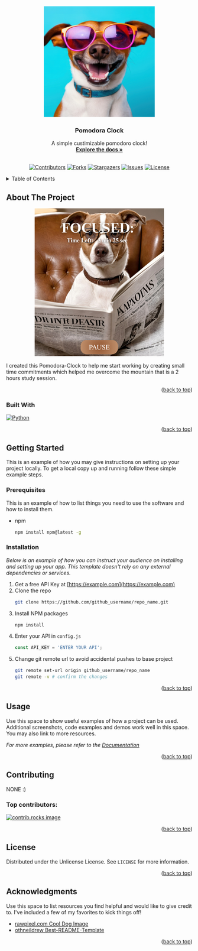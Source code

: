 <a id="readme-top"></a>

<!-- PROJECT LOGO -->
<br />
<div align="center">
  <a href="https://www.rawpixel.com/image/12053935/image-background-dog-face">
    <img src="images\actual\HOME.png" alt="Logo" width="300" height="300">
  </a>

  <h3 align="center">Pomodora Clock</h3>

  <p align="center">
    A simple custimizable pomodoro clock!
    <br />
    <a href="https://github.com/Ryan-Goosen/Pomodora-Clock"><strong>Explore the docs »</strong></a>
    <br />
    <br />
  </p>
</div>


<div align="center">
<!-- Shields -->

  [![Contributors][contributors-shield]][contributors-url] [![Forks][forks-shield]][forks-url] [![Stargazers][stars-shield]][stars-url] [![Issues][issues-shield]][issues-url] [![License][license-shield]][license-url]

</div>

<!-- [![LinkedIn][linkedin-shield]][linkedin-url] -->


<!-- TABLE OF CONTENTS -->
<details>
  <summary>Table of Contents</summary>
  <ol>
    <li>
      <a href="#about-the-project">About The Project</a>
      <ul>
        <li><a href="#built-with">Built With</a></li>
      </ul>
    </li>
    <li>
      <a href="#getting-started">Getting Started</a>
      <ul>
        <li><a href="#prerequisites">Prerequisites</a></li>
        <li><a href="#installation">Installation</a></li>
      </ul>
    </li>
    <li><a href="#usage">Usage</a></li>
    <li><a href="#roadmap">Roadmap</a></li>
    <li><a href="#contributing">Contributing</a></li>
    <li><a href="#license">License</a></li>
    <li><a href="#contact">Contact</a></li>
    <li><a href="#acknowledgments">Acknowledgments</a></li>
  </ol>
</details>



<!-- ABOUT THE PROJECT -->
## About The Project

<div align="center">

![Product Name Screen Shot][product-screenshot]

</div>


I created this Pomodora-Clock to help me start working by creating small time commitments which helped me overcome the mountain that is a 2 hours study session.


<p align="right">(<a href="#readme-top">back to top</a>)</p>



### Built With

[![Python][Python]][Python]

<p align="right">(<a href="#readme-top">back to top</a>)</p>



<!-- GETTING STARTED -->
## Getting Started

This is an example of how you may give instructions on setting up your project locally.
To get a local copy up and running follow these simple example steps.

### Prerequisites

This is an example of how to list things you need to use the software and how to install them.
* npm
  ```sh
  npm install npm@latest -g
  ```

### Installation

_Below is an example of how you can instruct your audience on installing and setting up your app. This template doesn't rely on any external dependencies or services._

1. Get a free API Key at [https://example.com](https://example.com)
2. Clone the repo
   ```sh
   git clone https://github.com/github_username/repo_name.git
   ```
3. Install NPM packages
   ```sh
   npm install
   ```
4. Enter your API in `config.js`
   ```js
   const API_KEY = 'ENTER YOUR API';
   ```
5. Change git remote url to avoid accidental pushes to base project
   ```sh
   git remote set-url origin github_username/repo_name
   git remote -v # confirm the changes
   ```

<p align="right">(<a href="#readme-top">back to top</a>)</p>



<!-- USAGE EXAMPLES -->
## Usage

Use this space to show useful examples of how a project can be used. Additional screenshots, code examples and demos work well in this space. You may also link to more resources.

_For more examples, please refer to the [Documentation](https://example.com)_

<p align="right">(<a href="#readme-top">back to top</a>)</p>


<!-- CONTRIBUTING -->
## Contributing

NONE :)

### Top contributors:
<a href="https://github.com/Ryan-Goosen/Pomodora-Clock/graphs/contributors">
  <img src="https://contrib.rocks/image?repo=Ryan-Goosen/Pomodora-Clock" alt="contrib.rocks image" />
</a>

<p align="right">(<a href="#readme-top">back to top</a>)</p>



<!-- LICENSE -->
## License

Distributed under the Unlicense License. See `LICENSE` for more information.

<p align="right">(<a href="#readme-top">back to top</a>)</p>


<!-- ACKNOWLEDGMENTS -->
## Acknowledgments

Use this space to list resources you find helpful and would like to give credit to. I've included a few of my favorites to kick things off!

* [rawpixel.com Cool Dog Image](https://www.rawpixel.com/image/12053935/image-background-dog-face)
* [othneildrew Best-README-Template](https://github.com/othneildrew/Best-README-Template)
<p align="right">(<a href="#readme-top">back to top</a>)</p>



<!-- MARKDOWN LINKS & IMAGES -->
<!-- https://www.markdownguide.org/basic-syntax/#reference-style-links -->
[contributors-shield]: https://img.shields.io/github/contributors/Ryan-Goosen/Pomodora-Clock.svg?style=for-the-badge
[contributors-url]: https://github.com/Ryan-Goosen/Pomodora-Clock/graphs/contributors
[forks-shield]: https://img.shields.io/github/forks/Ryan-Goosen/Pomodora-Clock.svg?style=for-the-badge
[forks-url]: https://github.com/Ryan-Goosen/Pomodora-Clock/network/members
[stars-shield]: https://img.shields.io/github/stars/Ryan-Goosen/Pomodora-Clock.svg?style=for-the-badge
[stars-url]: https://github.com/Ryan-Goosen/Pomodora-Clock/stargazers
[issues-shield]: https://img.shields.io/github/issues/Ryan-Goosen/Pomodora-Clock.svg?style=for-the-badge
[issues-url]: https://github.com/Ryan-Goosen/Pomodora-Clock/issues
[license-shield]: https://img.shields.io/github/license/Ryan-Goosen/Pomodora-Clock.svg?style=for-the-badge
[license-url]: https://github.com/Ryan-Goosen/Pomodora-Clock/blob/main/LICENSE
<!-- [linkedin-shield]: https://img.shields.io/badge/-LinkedIn-black.svg?style=for-the-badge&logo=linkedin&colorB=555
[linkedin-url]: https://linkedin.com/in/othneildrew -->
[product-screenshot]: images\demo\STUDYING.png
[Python]: https://img.shields.io/badge/python-3670A0?style=for-the-badge&logo=python&logoColor=ffdd54

